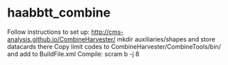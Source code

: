 # haabbtt_combine
Follow instructions to set up: http://cms-analysis.github.io/CombineHarvester/
mkdir auxiliaries/shapes and store datacards there
Copy limit codes to CombineHarvester/CombineTools/bin/ and add to BuildFile.xml
Compile: scram b -j 8
